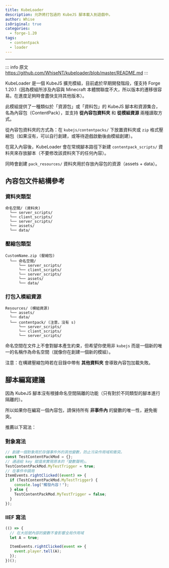 ```yaml
---
title: KubeLoader
description: 允許將打包過的 KubeJS 腳本載入到遊戲中。
author: Whise
isOriginal: true
categories:
  - forge-1.20
tags:
  - contentpack
  - loader
---
```


<BadgeCompat CurseForge="mc-mod/kubeloader" Modrinth="mod/kubeloader" Github="WhiseNT/kubeloader" Mcmod="class/18512" />

---

::: info 原文
https://github.com/WhiseNT/kubeloader/blob/master/README.md
:::

KubeLoader 是一個 KubeJS 擴充模組，目前處於早期開發階段，僅支持 Forge 1.20.1（因為模組所涉及內容與 Minecraft 本體關聯度不大，所以版本的遷移很容易。在進度足夠時會盡快支持其他版本）。

此模組提供了一種類似於「資源包」或「資料包」的 KubeJS 腳本和資源集合，名為內容包（ContentPack），並支持 **從內容包資料夾** 和 **從模組資源** 兩種讀取方式。

從內容包資料夾的方式為：在 `kubejs/contentpacks/` 下放置資料夾或 `zip` 格式壓縮包（如果沒有，可以自行創建，或等待遊戲啟動後由模組創建）。

在寫入內容後，KubeLoader 會在常規腳本路徑下新建 `contentpack_scripts/` 資料夾來存放腳本（不要修改該資料夾下的任何內容）。

同時會創建 `pack_resources/` 資料夾用於存放內容包的資源（assets + data）。

## 內容包文件結構參考

### 資料夾類型

```
命名空間/ (資料夾)
  └── server_scripts/
  └── client_scripts/
  └── server_scripts/
  └── assets/
  └── data/
```

### 壓縮包類型

```
CustomName.zip (壓縮包)
  └── 命名空間/ 
      └── server_scripts/
      └── client_scripts/
      └── server_scripts/
      └── assets/
      └── data/
```

### 打包入模組資源

```
Resources/ (模組資源)
  └── assets/
  └── data/
  └── contentpack/ (注意，沒有 s)
      └── server_scripts/
      └── client_scripts/
      └── server_scripts/
```

命名空間在文件上不會對腳本產生約束，但希望你使用非 `kubejs` 而是一個新的唯一的名稱作為命名空間（就像你在創建一個新的模組）。

注意：在構建壓縮包時若在目錄中帶有 **其他資料夾** 會導致內容包加載失敗。

## 腳本編寫建議

因為 KubeJS 腳本沒有根據命名空間隔離的功能（只有對於不同類型的腳本進行隔離的）。

所以如果你在編寫一個內容包，請保持所有 **非事件內** 的變數的唯一性，避免衝突。

推薦以下寫法：

### 對象寫法

```js
// 創建一個對象用於存儲事件外的其他變數，防止污染作用域和衝突。
const TestContentPackMod = {};
// 通過給 key 賦值來實現原本的「變數聲明」。
TestContentPackMod.MyTestTrigger = true;
// 在事件中調用
ItemEvents.rightClicked((event) => {
  if (TestContentPackMod.MyTestTrigger) {
    console.log("觸發內容！");
  } else {
    TestContentPackMod.MyTestTrigger = false;
  }
});
```

### IIEF 寫法

```js
(() => {
  // 在大括號內部的變數不會影響全局作用域
  let A = true;

  ItemEvents.rightClicked(event => {
    event.player.tell(A);
  });
})();
```
